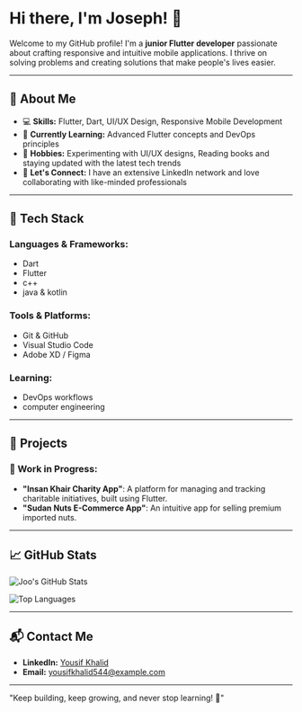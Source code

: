 # Hi there, I'm Joseph! 👋

Welcome to my GitHub profile! I'm a **junior Flutter developer** passionate about crafting responsive and intuitive mobile applications. I thrive on solving problems and creating solutions that make people's lives easier.

---

## 🚀 About Me

- 💻 **Skills:** Flutter, Dart, UI/UX Design, Responsive Mobile Development
- 🌱 **Currently Learning:** Advanced Flutter concepts and DevOps principles
- 🎨 **Hobbies:** Experimenting with UI/UX designs, Reading books and staying updated with the latest tech trends
- 🤝 **Let's Connect:** I have an extensive LinkedIn network and love collaborating with like-minded professionals

---

## 🔧 Tech Stack

### **Languages & Frameworks:**
- Dart
- Flutter
- c++
- java & kotlin

### **Tools & Platforms:**
- Git & GitHub
- Visual Studio Code
- Adobe XD / Figma

### **Learning:**
- DevOps workflows
- computer engineering

---

## 📂 Projects

### 🚧 Work in Progress:
- **"Insan Khair Charity App"**: A platform for managing and tracking charitable initiatives, built using Flutter.
- **"Sudan Nuts E-Commerce App"**: An intuitive app for selling premium imported nuts.

---

## 📈 GitHub Stats

![Joo's GitHub Stats](https://github-readme-stats.vercel.app/api?username=Joseph78888&show_icons=true&theme=radical)

![Top Languages](https://github-readme-stats.vercel.app/api/top-langs/?username=Joseph78888&layout=compact&theme=radical)

---

## 📬 Contact Me

- **LinkedIn:** [Yousif Khalid](https://www.linkedin.com/in/yousif-khalid-68988b1ba)
- **Email:** yousifkhalid544@example.com

---

"Keep building, keep growing, and never stop learning! 🚀"

